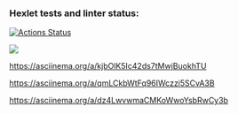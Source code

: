 ### Hexlet tests and linter status:
[![Actions Status](https://github.com/YuriNotPickle/frontend-project-44/actions/workflows/hexlet-check.yml/badge.svg)](https://github.com/YuriNotPickle/frontend-project-44/actions)

<a href="https://codeclimate.com/github/YuriNotPickle/frontend-project-44/maintainability"><img src="https://api.codeclimate.com/v1/badges/b8cc55f5cf1e79d2eeb7/maintainability" /></a>

https://asciinema.org/a/kjbOlK5Ic42ds7tMwjBuokhTU

https://asciinema.org/a/qmLCkbWtFq96IWczzi5SCvA3B

https://asciinema.org/a/dz4LwvwmaCMKoWwoYsbRwCy3b
